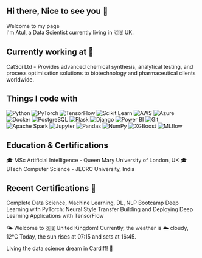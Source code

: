 ## Hi there, Nice to see you 👋

Welcome to my page  
I'm Atul, a Data Scientist currently living in 🇬🇧 UK.

## Currently working at 🏢
CatSci Ltd - Provides advanced chemical synthesis, analytical testing, and process optimisation solutions to biotechnology and pharmaceutical clients worldwide.

## Things I code with

![Python](https://img.shields.io/badge/-Python-3776AB?style=flat-square&logo=python&logoColor=white)
![PyTorch](https://img.shields.io/badge/-PyTorch-EE4C2C?style=flat-square&logo=pytorch&logoColor=white)
![TensorFlow](https://img.shields.io/badge/-TensorFlow-FF6F00?style=flat-square&logo=tensorflow&logoColor=white)
![Scikit Learn](https://img.shields.io/badge/-Scikit_Learn-F7931E?style=flat-square&logo=scikit-learn&logoColor=white)
![AWS](https://img.shields.io/badge/-AWS-232F3E?style=flat-square&logo=amazon-aws&logoColor=white)
![Azure](https://img.shields.io/badge/-Azure-0078D4?style=flat-square&logo=microsoft-azure&logoColor=white)
![Docker](https://img.shields.io/badge/-Docker-46a2f1?style=flat-square&logo=docker&logoColor=white)
![PostgreSQL](https://img.shields.io/badge/-PostgreSQL-336791?style=flat-square&logo=postgresql&logoColor=white)
![Flask](https://img.shields.io/badge/-Flask-000000?style=flat-square&logo=flask&logoColor=white)
![Django](https://img.shields.io/badge/-Django-092E20?style=flat-square&logo=django&logoColor=white)
![Power BI](https://img.shields.io/badge/-Power_BI-F2C811?style=flat-square&logo=power-bi&logoColor=black)
![Git](https://img.shields.io/badge/-Git-F05032?style=flat-square&logo=git&logoColor=white)
![Apache Spark](https://img.shields.io/badge/-Apache_Spark-E25A1C?style=flat-square&logo=apache-spark&logoColor=white)
![Jupyter](https://img.shields.io/badge/-Jupyter-F37626?style=flat-square&logo=jupyter&logoColor=white)
![Pandas](https://img.shields.io/badge/-Pandas-150458?style=flat-square&logo=pandas&logoColor=white)
![NumPy](https://img.shields.io/badge/-NumPy-013243?style=flat-square&logo=numpy&logoColor=white)
![XGBoost](https://img.shields.io/badge/-XGBoost-FF6600?style=flat-square&logo=xgboost&logoColor=white)
![MLflow](https://img.shields.io/badge/-MLflow-0194E2?style=flat-square&logo=mlflow&logoColor=white)

## Education & Certifications 
🎓 MSc Artificial Intelligence - Queen Mary University of London, UK
🎓 BTech Computer Science - JECRC University, India

## Recent Certifications 📜
Complete Data Science, Machine Learning, DL, NLP Bootcamp
Deep Learning with PyTorch: Neural Style Transfer
Building and Deploying Deep Learning Applications with TensorFlow

🌤️ Welcome to 🇬🇧 United Kingdom!
Currently, the weather is ☁️ cloudy, 12°C
Today, the sun rises at 07:15 and sets at 16:45.

Living the data science dream in Cardiff! 🏴󠁧󠁢󠁷󠁬󠁳󠁿


<!--
**atul219/atul219** is a ✨ _special_ ✨ repository because its `README.md` (this file) appears on your GitHub profile.

Here are some ideas to get you started:

- 🔭 I’m currently working on ...
- 🌱 I’m currently learning ...
- 👯 I’m looking to collaborate on ...
- 🤔 I’m looking for help with ...
- 💬 Ask me about ...
- 📫 How to reach me: ...
- 😄 Pronouns: ...
- ⚡ Fun fact: ...
-->

